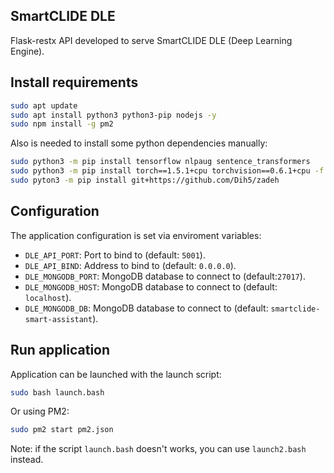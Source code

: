 ## SmartCLIDE DLE

Flask-restx API developed to serve SmartCLIDE DLE (Deep Learning Engine).

## Install requirements

```bash
sudo apt update
sudo apt install python3 python3-pip nodejs -y
sudo npm install -g pm2
```

Also is needed to install some python dependencies manually:

```bash
sudo python3 -m pip install tensorflow nlpaug sentence_transformers
sudo python3 -m pip install torch==1.5.1+cpu torchvision==0.6.1+cpu -f https://download.pytorch.org/whl/torch_stable.html
sudo pyton3 -m pip install git+https://github.com/Dih5/zadeh
```

## Configuration

The application configuration is set via enviroment variables:

- `DLE_API_PORT`: Port to bind to (default: `5001`). 
- `DLE_API_BIND`: Address to bind to (default: `0.0.0.0`).
- `DLE_MONGODB_PORT`: MongoDB database to connect to (default:`27017`).
- `DLE_MONGODB_HOST`: MongoDB database to connect to (default: `localhost`).
- `DLE_MONGODB_DB`: MongoDB database to connect to (default: `smartclide-smart-assistant`).


## Run application

Application can be launched with the launch script:

```bash
sudo bash launch.bash
```

Or using PM2:

```bash
sudo pm2 start pm2.json
```

Note: if the script `launch.bash` doesn't works, you can use `launch2.bash` instead.